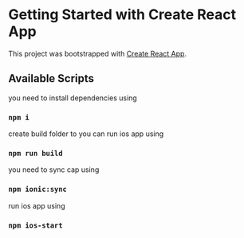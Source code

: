 # Getting Started with Create React App

This project was bootstrapped with [Create React App](https://github.com/facebook/create-react-app).

## Available Scripts

you need to install dependencies using

### `npm i`

create build folder to you can run ios app using

### `npm run build`

you need to sync cap using

### `npm ionic:sync`

run ios app using

### `npm ios-start`

